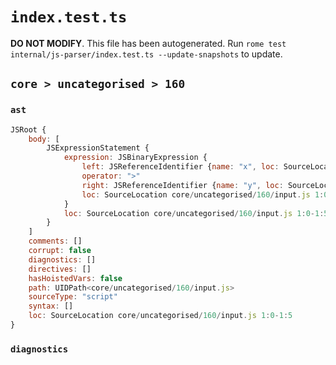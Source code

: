 # `index.test.ts`

**DO NOT MODIFY**. This file has been autogenerated. Run `rome test internal/js-parser/index.test.ts --update-snapshots` to update.

## `core > uncategorised > 160`

### `ast`

```javascript
JSRoot {
	body: [
		JSExpressionStatement {
			expression: JSBinaryExpression {
				left: JSReferenceIdentifier {name: "x", loc: SourceLocation core/uncategorised/160/input.js 1:0-1:1 (x)}
				operator: ">"
				right: JSReferenceIdentifier {name: "y", loc: SourceLocation core/uncategorised/160/input.js 1:4-1:5 (y)}
				loc: SourceLocation core/uncategorised/160/input.js 1:0-1:5
			}
			loc: SourceLocation core/uncategorised/160/input.js 1:0-1:5
		}
	]
	comments: []
	corrupt: false
	diagnostics: []
	directives: []
	hasHoistedVars: false
	path: UIDPath<core/uncategorised/160/input.js>
	sourceType: "script"
	syntax: []
	loc: SourceLocation core/uncategorised/160/input.js 1:0-1:5
}
```

### `diagnostics`

```

```
